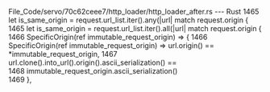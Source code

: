 File_Code/servo/70c62ceee7/http_loader/http_loader_after.rs --- Rust
1465     let is_same_origin = request.url_list.iter().any(|url| match request.origin {                                                                       1465     let is_same_origin = request.url_list.iter().all(|url| match request.origin {
1466         SpecificOrigin(ref immutable_request_origin) => {                                                                                               1466         SpecificOrigin(ref immutable_request_origin) => url.origin() == *immutable_request_origin,
1467             url.clone().into_url().origin().ascii_serialization() ==                                                                                         
1468                 immutable_request_origin.ascii_serialization()                                                                                               
1469         },                                                                                                                                                   

